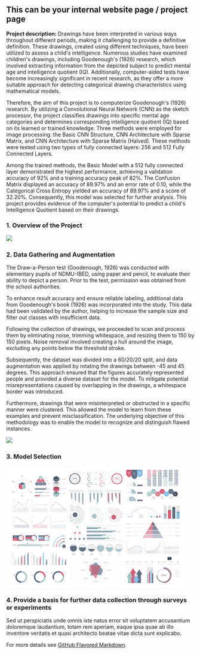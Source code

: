 ## This can be your internal website page / project page

**Project description:** Drawings have been interpreted in various ways throughout different periods, making it challenging to provide a definitive definition. These drawings, created using different techniques, have been utilized to assess a child's intelligence. Numerous studies have examined children's drawings, including Goodenough's (1926) research, which involved extracting information from the depicted subject to predict mental age and intelligence quotient (IQ). Additionally, computer-aided tests have become increasingly significant in recent research, as they offer a more suitable approach for detecting categorical drawing characteristics using mathematical models.

Therefore, the aim of this project is to computerize Goodenough's (1926) research. By utilizing a Convolutional Neural Network (CNN) as the sketch processor, the project classifies drawings into specific mental age categories and determines corresponding intelligence quotient (IQ) based on its learned or trained knowledge. Three methods were employed for image processing: the Basic CNN Structure, CNN Architecture with Sparse Matrix, and CNN Architecture with Sparse Matrix (Halved). These methods were tested using two types of fully connected layers: 256 and 512 Fully Connected Layers.

Among the trained methods, the Basic Model with a 512 fully connected layer demonstrated the highest performance, achieving a validation accuracy of 92% and a training accuracy peak of 82%. The Confusion Matrix displayed an accuracy of 89.97% and an error rate of 0.10, while the Categorical Cross Entropy yielded an accuracy of 89.97% and a score of 32.20%. Consequently, this model was selected for further analysis. This project provides evidence of the computer's potential to predict a child's Intelligence Quotient based on their drawings.

### 1. Overview of the Project

<img src="images/dummy_thumbnail.png?raw=true"/>

### 2. Data Gathering and Augmentation

The Draw-a-Person test (Goodenough, 1926) was conducted with elementary pupils of NDMU-IBED, using paper and pencil, to evaluate their ability to depict a person. Prior to the test, permission was obtained from the school authorities.

To enhance result accuracy and ensure reliable labeling, additional data from Goodenough's book (1926) was incorporated into the study. This data had been validated by the author, helping to increase the sample size and filter out classes with insufficient data.

Following the collection of drawings, we proceeded to scan and process them by eliminating noise, trimming whitespace, and resizing them to 150 by 150 pixels. Noise removal involved creating a hull around the image, excluding any points below the threshold stroke.

Subsequently, the dataset was divided into a 60/20/20 split, and data augmentation was applied by rotating the drawings between -45 and 45 degrees. This approach ensured that the figures accurately represented people and provided a diverse dataset for the model. To mitigate potential misrepresentations caused by overlapping in the drawings, a whitespace border was introduced.

Furthermore, drawings that were misinterpreted or obstructed in a specific manner were clustered. This allowed the model to learn from these examples and prevent misclassification. The underlying objective of this methodology was to enable the model to recognize and distinguish flawed instances.

<img src="images/dataset.png?raw=true"/>

### 3. Model Selection

<img src="images/dummy_thumbnail.jpg?raw=true"/>

### 4. Provide a basis for further data collection through surveys or experiments

Sed ut perspiciatis unde omnis iste natus error sit voluptatem accusantium doloremque laudantium, totam rem aperiam, eaque ipsa quae ab illo inventore veritatis et quasi architecto beatae vitae dicta sunt explicabo.

For more details see [GitHub Flavored Markdown](https://guides.github.com/features/mastering-markdown/).
